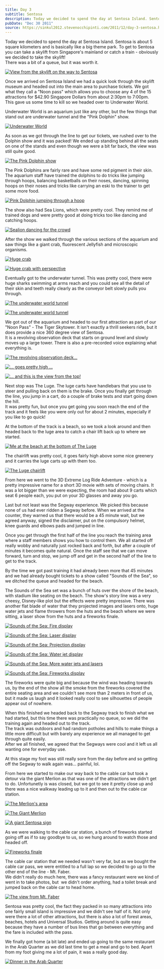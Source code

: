 ```yaml
---
title: Day 3
subtitle: Sentosa
description: Today we decided to spend the day at Sentosa Island. Sentosa is about 5 square kilometers and is basically like a big theme park. To get to ...
pubDate: "Dec 30 2011"
source: https://sinkul2012.stevenocchipinti.com/2011/12/day-3-sentosa.html
---
```


Today we decided to spend the day at Sentosa Island. Sentosa is about 5 square kilometers and is basically like a big theme park. To get to Sentosa you can take a skylift from Singapore's mainland or catch a train - obviously we decided to take the skylift!  
There was a bit of a queue, but it was worth it.

[![View from the skylift on the way to Sentosa](https://2.bp.blogspot.com/-WwtzMkyJsLo/Tv8JRsRCjrI/AAAAAAAAA28/-F0alXGFxzQ/s320/20111230135732.jpg)](https://2.bp.blogspot.com/-WwtzMkyJsLo/Tv8JRsRCjrI/AAAAAAAAA28/-F0alXGFxzQ/s1600/20111230135732.jpg)

Once we arrived on Sentosa Island we had a quick look through the skylift museum and headed out into the main area to purchase tickets. We got what they call a "Noon pass" which allows you to choose any 4 of the 15 attractions for $42.90 Singapore Dollars from about 2:30pm to 7:00pm.  
This gave us some time to kill so we headed over to Underwater World.

Underwater World is an aquarium just like any other, but the few things that stand out are underwater tunnel and the "Pink Dolphin" show.

[![Underwater World](https://1.bp.blogspot.com/-PolJ2Japv6M/Tv8JXOaJaLI/AAAAAAAAA0M/GQX6kWfUrJs/s320/20111230154511.jpg)](https://1.bp.blogspot.com/-PolJ2Japv6M/Tv8JXOaJaLI/AAAAAAAAA0M/GQX6kWfUrJs/s1600/20111230154511.jpg)

As soon as we got through the line to get our tickets, we rushed over to the Dolphin show and it was packed! We ended up standing behind all the seats on one of the stands and even though we were a bit far back, the view was still quite good.

[![The Pink Dolphin show](https://3.bp.blogspot.com/-woyvtbFrcb4/Tv8JTO-ra0I/AAAAAAAAAz0/jFTwOu2TSns/s320/20111230150129.jpg)](https://3.bp.blogspot.com/-woyvtbFrcb4/Tv8JTO-ra0I/AAAAAAAAAz0/jFTwOu2TSns/s1600/20111230150129.jpg)

The Pink Dolphins are fairly rare and have some red pigment in their skin.  
The aquarium staff have trained the dolphins to do tricks like jumping through hoops, balancing basketballs on their noses, dancing, spinning hoops on their noses and tricks like carrying an eski to the trainer to get some more food.

[![Pink Dolphin jumping through a hoop](https://3.bp.blogspot.com/-XRxTGerZjqg/Tv8JURQxz5I/AAAAAAAAAz8/j59jm03YHQA/s320/20111230151707.jpg)](https://3.bp.blogspot.com/-XRxTGerZjqg/Tv8JURQxz5I/AAAAAAAAAz8/j59jm03YHQA/s1600/20111230151707.jpg)

The show also had Sea Lions, which were pretty cool. They remind me of trained dogs and were pretty good at doing tricks too like dancing and catching hoops.

[![Sealion dancing for the crowd](https://1.bp.blogspot.com/-ItBs2JTKnmQ/Tv8JV4QvskI/AAAAAAAAA0E/xMZF05bippg/s320/20111230153429.jpg)](https://1.bp.blogspot.com/-ItBs2JTKnmQ/Tv8JV4QvskI/AAAAAAAAA0E/xMZF05bippg/s1600/20111230153429.jpg)

After the show we walked through the various sections of the aquarium and saw things like a giant crab, fluorescent Jellyfish and microscopic organisms.

[![Huge crab](https://2.bp.blogspot.com/-giuc4HSjBXA/Tv8JYMuz8qI/AAAAAAAAA0U/jxGC68dcJ9U/s320/20111230160138.jpg)](https://2.bp.blogspot.com/-giuc4HSjBXA/Tv8JYMuz8qI/AAAAAAAAA0U/jxGC68dcJ9U/s1600/20111230160138.jpg)

[![Huge crab with perspective](https://2.bp.blogspot.com/-S8c_LALe-zs/Tv8JYz3TbNI/AAAAAAAAA0c/cZ8ocjwg26E/s320/20111230160210.jpg)](https://2.bp.blogspot.com/-S8c_LALe-zs/Tv8JYz3TbNI/AAAAAAAAA0c/cZ8ocjwg26E/s1600/20111230160210.jpg)

Eventually got to the underwater tunnel. This was pretty cool, there were huge sharks swimming at arms reach and you could see all the detail of their skin and teeth really clearly as the conveyor belt slowly pulls you through.

[![The underwater world tunnel](https://1.bp.blogspot.com/-73lq5bMAVcg/Tv8JaKnCcWI/AAAAAAAAA0k/sP-H2bUiOU8/s320/20111230161337.jpg)](https://1.bp.blogspot.com/-73lq5bMAVcg/Tv8JaKnCcWI/AAAAAAAAA0k/sP-H2bUiOU8/s1600/20111230161337.jpg)

[![The underwater world tunnel](https://1.bp.blogspot.com/-zJrf5lbuUIQ/Tv8JbJ-GGPI/AAAAAAAAA0s/ZXMvCPlQAm4/s320/20111230161553.jpg)](https://1.bp.blogspot.com/-zJrf5lbuUIQ/Tv8JbJ-GGPI/AAAAAAAAA0s/ZXMvCPlQAm4/s1600/20111230161553.jpg)

We got out of the aquarium and headed to our first attraction as part of our "Noon Pass" - The Tiger Skytower. It isn't exactly a thrill seekers ride, but it does provide a nice 360 degree view of Sentosa.  
It is a revolving observation deck that starts on ground level and slowly moves up a large tower. There is also a pre-recorded voice explaining what everything is.

[![The revolving observation deck...](https://4.bp.blogspot.com/-3es09pTPHLs/Tv8Jdpj6_gI/AAAAAAAAA08/_qUN-Ff8v4A/s320/20111230175106.jpg)](https://4.bp.blogspot.com/-3es09pTPHLs/Tv8Jdpj6_gI/AAAAAAAAA08/_qUN-Ff8v4A/s1600/20111230175106.jpg)

[![... goes pretty high ...](https://1.bp.blogspot.com/-zn-jJAuHJIw/Tv8JetfImJI/AAAAAAAAA1E/I5LDKZmwGOo/s320/20111230175114.jpg)](https://1.bp.blogspot.com/-zn-jJAuHJIw/Tv8JetfImJI/AAAAAAAAA1E/I5LDKZmwGOo/s1600/20111230175114.jpg)

[![... and this is the view from the top!](https://3.bp.blogspot.com/-knHmNJk9HJ4/Tv8JcoU7xfI/AAAAAAAAA00/kbhagupK_Wc/s320/20111230174705.jpg)](https://3.bp.blogspot.com/-knHmNJk9HJ4/Tv8JcoU7xfI/AAAAAAAAA00/kbhagupK_Wc/s1600/20111230174705.jpg)

Next stop was The Luge. The luge carts have handlebars that you use to steer and pulling back on them is the brake. Once you finally get through the line, you jump in a cart, do a couple of brake tests and start going down the hill.  
It was pretty fun, but once you get going you soon reach the end of the track and it feels like you were only out for about 2 minutes, especially if you like to go quick!

At the bottom of the track is a beach, so we took a look around and then headed back to the luge area to catch a chair lift back up to where we started.

[![Me at the beach at the bottom of The Luge](https://2.bp.blogspot.com/-TixghZD-Puo/Tv8JhZVc9pI/AAAAAAAAA1U/0ow8_lSw8-Y/s320/20111230183634.jpg)](https://2.bp.blogspot.com/-TixghZD-Puo/Tv8JhZVc9pI/AAAAAAAAA1U/0ow8_lSw8-Y/s1600/20111230183634.jpg)

The chairlift was pretty cool, it goes fairly high above some nice greenery and it carries the luge carts up with them too.

[![The Luge chairlift](https://2.bp.blogspot.com/-syD1AwmHJRE/Tv8JgCuOiRI/AAAAAAAAA1M/3WsRsvyEXg4/s320/20111230181016.jpg)](https://2.bp.blogspot.com/-syD1AwmHJRE/Tv8JgCuOiRI/AAAAAAAAA1M/3WsRsvyEXg4/s1600/20111230181016.jpg)

From here we went to the 3D Extreme Log Ride Adventure - which is a pretty impressive name for a short 3D movie with sets of moving chairs. It was a lot bigger than we were expecting, the room had about 9 carts which seat 6 people each, you put on your 3D glasses and away you go.

Last but not least was the Segway experience. We picked this because none of us had ever ridden a Segway before. When we arrived at the counter, they warned us that there would be a 45 minute wait, but we agreed anyway, signed the disclaimer, put on the compulsory helmet, knee guards and elbows pads and jumped in line.

Once you get through the first half of the line you reach the training area where a staff members shows you how to control them. We all started off really wobby and naturally just rocked back and forth, but after a couple of minutes it becomes quite natural. Once the staff see that we can move forward, turn and stop, we jump off and get in the second half of the line to get to the track.

By the time we got past training it had already been more that 45 minutes and we had already bought tickets to a show called "Sounds of the Sea", so we ditched the queue and headed for the beach.

The Sounds of the Sea set was a bunch of huts over the shore of the beach, with stadium like seating on the beach. The show's story line was a very cheesy, Disney-like plot but the effects were pretty impressive. There was another flat blade of water that they projected images and lasers onto, huge water jets and flame throwers from the huts and the beach where we were sitting, a laser show from the huts and a fireworks finale.

[![Sounds of the Sea: Fire display](https://2.bp.blogspot.com/-17iUDv5NlkE/Tv8JiBzTnBI/AAAAAAAAA1c/BIRVRtXLM4U/s320/20111230210652.jpg)](https://2.bp.blogspot.com/-17iUDv5NlkE/Tv8JiBzTnBI/AAAAAAAAA1c/BIRVRtXLM4U/s1600/20111230210652.jpg)

[![Sounds of the Sea: Laser display](https://4.bp.blogspot.com/-fuERzceAu0c/Tv8Ji3wd_BI/AAAAAAAAA1k/HZY5epef7_0/s320/20111230211001.jpg)](https://4.bp.blogspot.com/-fuERzceAu0c/Tv8Ji3wd_BI/AAAAAAAAA1k/HZY5epef7_0/s1600/20111230211001.jpg)

[![Sounds of the Sea: Projection display](https://4.bp.blogspot.com/-pyLiKTdH3QM/Tv8JkIwBgPI/AAAAAAAAA1s/LW9YHopmhR4/s320/20111230211127.jpg)](https://4.bp.blogspot.com/-pyLiKTdH3QM/Tv8JkIwBgPI/AAAAAAAAA1s/LW9YHopmhR4/s1600/20111230211127.jpg)

[![Sounds of the Sea: Water jet display](https://4.bp.blogspot.com/-1euSJDVr7nY/Tv8JlA9FTmI/AAAAAAAAA10/lzcUOlF1qmY/s320/20111230211329.jpg)](https://4.bp.blogspot.com/-1euSJDVr7nY/Tv8JlA9FTmI/AAAAAAAAA10/lzcUOlF1qmY/s1600/20111230211329.jpg)

[![Sounds of the Sea: More water jets and lasers](https://4.bp.blogspot.com/-Mflo4qfRKIg/Tv8JmXOsaKI/AAAAAAAAA18/T-rHMUdl4qs/s320/20111230211646.jpg)](https://4.bp.blogspot.com/-Mflo4qfRKIg/Tv8JmXOsaKI/AAAAAAAAA18/T-rHMUdl4qs/s1600/20111230211646.jpg)

[![Sounds of the Sea: Fireworks display](https://3.bp.blogspot.com/-ecRxrNER1LU/Tv8Jnd_lYLI/AAAAAAAAA2E/c3lzJKPj-n0/s320/20111230211937.jpg)](https://3.bp.blogspot.com/-ecRxrNER1LU/Tv8Jnd_lYLI/AAAAAAAAA2E/c3lzJKPj-n0/s1600/20111230211937.jpg)

The fireworks were quite big and because the wind was heading towards us, by the end of the show all the smoke from the fireworks covered the entire seating area and we couldn't see more than 2 meters in front of us, but it made us laugh and it looked really cool to see silhouettes of people appear out of nowhere.

When this finished we headed back to the Segway track to finish what we had started, but this time there was practically no queue, so we did the training again and headed out to the track.  
The track was outdoors and had random potholes and hills to make things a little more difficult but with barely any experience we all managed to get through quite easily.  
After we all finished, we agreed that the Segways were cool and it left us all wanting one for everyday use.

At this stage my foot was still really sore from the day before and so getting off the Segway to walk again was... painful, lol.

From here we started to make our way back to the cable car but took a detour via the giant Merlion as that was one of the attractions we didn't get to do. Unfortunetly is was closed, but we got to see it pretty close up and there was a nice walkway leading up to it and then out to the cable car station.

[![The Merlion's area](https://4.bp.blogspot.com/-hGNH3Tr4lIw/Tv8Jo2wM2BI/AAAAAAAAA2M/E4hj3mQ-ui8/s320/20111230215208.jpg)](https://4.bp.blogspot.com/-hGNH3Tr4lIw/Tv8Jo2wM2BI/AAAAAAAAA2M/E4hj3mQ-ui8/s1600/20111230215208.jpg)

[![The Giant Merlion](https://2.bp.blogspot.com/-AGPRB1pRff8/Tv8JqJy7SPI/AAAAAAAAA2U/EcvkgAGDKSo/s320/20111230215530.jpg)](https://2.bp.blogspot.com/-AGPRB1pRff8/Tv8JqJy7SPI/AAAAAAAAA2U/EcvkgAGDKSo/s1600/20111230215530.jpg)

[![A giant Sentosa sign](https://3.bp.blogspot.com/-v6dKfJymjO4/Tv8JrQmz14I/AAAAAAAAA2c/1ReA9v-U_7Q/s320/20111230220321.jpg)](https://3.bp.blogspot.com/-v6dKfJymjO4/Tv8JrQmz14I/AAAAAAAAA2c/1ReA9v-U_7Q/s1600/20111230220321.jpg)

As we were walking to the cable car station, a bunch of fireworks started going off as if to say goodbye to us, so we hung around to watch those and headed off.

[![Fireworks finale](https://2.bp.blogspot.com/-ETNL20GRlhA/Tv8JsDSUzQI/AAAAAAAAA2k/bQWXrGbDhwE/s320/20111230222142.jpg)](https://2.bp.blogspot.com/-ETNL20GRlhA/Tv8JsDSUzQI/AAAAAAAAA2k/bQWXrGbDhwE/s1600/20111230222142.jpg)

The cable car station that we needed wasn't very far, but as we bought the cable car pass, we were entitled to a full lap so we decided to go up to the other end of the line - Mt. Faber.  
We didn't really do much here, there was a fancy restaurant were we kind of went in to take photos, but  we didn't order anything, had a toilet break and jumped back on the cable car to head home.

[![The view from Mt. Faber](https://2.bp.blogspot.com/-yNZAsw5r5Cs/Tv8JtIKOi_I/AAAAAAAAA2s/vsX-_mEs1nU/s320/20111230225359.jpg)](https://2.bp.blogspot.com/-yNZAsw5r5Cs/Tv8JtIKOi_I/AAAAAAAAA2s/vsX-_mEs1nU/s1600/20111230225359.jpg)

Sentosa was pretty cool, the fact they packed in so many attractions into one fairly small island is impressive and we didn't see half of it. Not only were there a lot of other attractions, but there is also a lot of forest areas, beaches, hotels and Universal Studios. Getting around is quite easy because they have a number of bus lines that go between everything and the fare is included with the pass.

We finally got home (a bit late) and ended up going to the same restaurant in the Arab Quarter as we did last time to get a meal and go to bed. Apart from my foot giving me a lot of pain, it was a really good day.

[![Dinner in the Arab Quarter](https://4.bp.blogspot.com/-rlLG2kApu_c/Tv8JunXEhNI/AAAAAAAAA20/qEW8k4fbUXY/s320/20111231002029.jpg)](https://4.bp.blogspot.com/-rlLG2kApu_c/Tv8JunXEhNI/AAAAAAAAA20/qEW8k4fbUXY/s1600/20111231002029.jpg)
